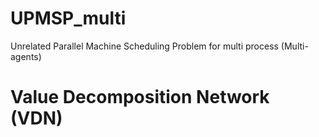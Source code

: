 # UPMSP_multi
Unrelated Parallel Machine Scheduling Problem for multi process (Multi-agents)
# Value Decomposition Network (VDN)
